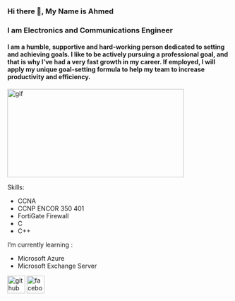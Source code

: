 
### Hi there 🤞, My Name is Ahmed
### I am Electronics and Communications Engineer
#### I am a humble, supportive and hard-working person dedicated to setting and achieving goals. I like to be actively pursuing a professional goal, and that is why I’ve had a very fast growth in my career. If employed, I will apply my unique goal-setting formula to help my team to increase productivity and efficiency.


<img src ="https://4.bp.blogspot.com/-ox_q6NsfnGo/WRICcvCAFRI/AAAAAAAAmYU/1v3FhWx5jC87Xjzsm550aWUTSGPktjN7ACEw/s1600/netwrk1-ANIMATION.gif" class="center" width ="400" alt="gif" height="200px" />


   
Skills:
  * CCNA 
  * CCNP ENCOR 350 401
  * FortiGate Firewall
  * C
  * C++

I’m currently learning :
  * Microsoft Azure
  * Microsoft Exchange Server


[<img src='https://cdn.jsdelivr.net/npm/simple-icons@3.0.1/icons/github.svg' alt='github' height='40'>](https://github.com/A7MDshousha)  [<img src='https://cdn.jsdelivr.net/npm/simple-icons@3.0.1/icons/facebook.svg' alt='facebook' height='40'>](https://www.facebook.com/ahmed.shousha.524)  


